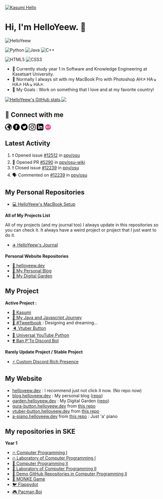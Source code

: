 <!--
### Hi there 👋
-->

<!-- ![HelloYeew's github stats](https://github-readme-stats.vercel.app/api?username=helloyeew&show_icons=true&theme=tokyonight)
![Top Langs](https://github-readme-stats.vercel.app/api/top-langs/?username=helloyeew&theme=tokyonight&layout=compact) -->
<a href="https://www.youtube.com/watch?v=dQw4w9WgXcQ">![Kasumi Hello](kasumihello.gif)</a>
# Hi, I'm HelloYeew. 👋

<p><img src="https://komarev.com/ghpvc/?username=HelloYeew0&style=flat-square" alt="HelloYeew" /></p>

![Python](https://img.shields.io/badge/-Python-3776AB?style=flat&logo=Python&logoColor=white)
![Java](https://img.shields.io/badge/-java-007396?style=flat&logo=java&logoColor=red)
![C++](https://img.shields.io/badge/-C++-A8B9CC?style=flat&logo=C%2B%2B&logoColor=white)

![HTML5](https://img.shields.io/badge/-HTML5-E34F26?style=flat&logo=html5&logoColor=white)
![CSS3](https://img.shields.io/badge/-CSS3-1572B6?style=flat&logo=css3&logoColor=white)

- 🌱 Currently study year 1 in Software and Knowledge Engineering at Kasetsart University.
- 🚙 Normally I always sit with my MacBook Pro with Photoshop AH↗️ HA↘️ HA↗️ HA↘️ HA↗️.
- 🎯 My Goals : Work on something that I love and at my favorite country!

<a href="https://github.com/anuraghazra/github-readme-stats">
  <img align="center" src="https://github-readme-stats.vercel.app/api?username=helloyeew&show_icons=true&theme=tokyonight" alt="HelloYeew's GitHub stats" />
</a>
<a href="https://github.com/anuraghazra/github-readme-stats">
  <!-- Change the `github-readme-stats.anuraghazra1.vercel.app` to `github-readme-stats.vercel.app`  -->
  <img align="center" src="https://github-readme-stats.vercel.app/api/top-langs/?username=helloyeew&theme=tokyonight&layout=compact" />
</a>

## 💬 Connect with me

<a href="https://helloyeew.dev"><img src="icon/globe.svg" alt="Website" width="22" height="22" style="vertical-align:middle"></a>
<a href="https://www.facebook.com/HelloYeew/"><img src="icon/facebook.svg" alt="Facebook profiles" width="22" height="22" style="vertical-align:middle"></a>
<a href="https://twitter.com/nonggummud"><img src="icon/twitter.svg" alt="Twitter profiles" width="22" height="22" style="vertical-align:middle"></a>
<a href="https://www.instagram.com/ttim.gummud/"><img src="icon/instagram.svg" alt="Instagram profiles" width="22" height="22" style="vertical-align:middle"></a>
<a href="https://www.linkedin.com/in/phawit-pornwattanakul-a0137a1b4/"><img src="icon/linkedin.svg" alt="Linkedin profiles" width="22" height="22" style="vertical-align:middle"></a>
<a href="https://osu.ppy.sh/users/18735426"><img src="icon/osu.png" alt="osu! profiles" width="22" height="22" style="vertical-align:middle"></a>

## Latest Activity

<!--START_SECTION:activity-->
1. ❗️ Opened issue [#12512](https://github.com/ppy/osu/issues/12512) in [ppy/osu](https://github.com/ppy/osu)
2. 💪 Opened PR [#5290](https://github.com/ppy/osu-wiki/pull/5290) in [ppy/osu-wiki](https://github.com/ppy/osu-wiki)
3. ❗️ Closed issue [#12239](https://github.com/ppy/osu/issues/12239) in [ppy/osu](https://github.com/ppy/osu)
4. 🗣 Commented on [#12239](https://github.com/ppy/osu/issues/12239) in [ppy/osu](https://github.com/ppy/osu)
<!--END_SECTION:activity-->

## My Personal Repositories

- [💻 HelloYeew's MacBook Setup](https://github.com/HelloYeew/macbook-setup)

**All of My Projects List**

All of my projects (and my journal too) I always update in this repositories so you can check it. It always have a weird project or project that I just want to do it.

- [✈️ HelloYeew's Journal](https://github.com/HelloYeew/journal)

**Personal Website Repositories**

- [📝 helloyeew.dev](https://github.com/HelloYeew/helloyeew.dev)
- [📘 My Personal Blog](https://github.com/HelloYeew/helloyeew-blog)
- [🏡 My Digital Garden](https://github.com/HelloYeew/helloyeew-digital-garden)

## My Project

**Active Project :**

- [🌟 Kasumi](https://github.com/HelloYeew/kasumi)
- [🔰 My Java and Javascript Journey](https://github.com/HelloYeew/my-java-and-javascript-journey)
- [📘 #Tweetbook](https://github.com/HelloYeew/tweetbook) : Designing and dreaming...
- [🔈 Vtuber Button](https://github.com/HelloYeew/vtuber-button)
- [📎 Universal YouTube Python](https://github.com/HelloYeew/universal-youtube-python)
- [❣️ Ban P'To Discord Bot](https://github.com/HelloYeew/ban-pto-family-bot)

**Rarely Update Project / Stable Project**

- [⚡️ Custom Discord Rich Presence](https://github.com/HelloYeew/my-custom-discord-rich-presence)

## My Website

- [helloyeew.dev](https://helloyeew.dev) : I recommend just not click it now. (No repo now)
- [blog.helloyeew.dev](https://blog.helloyeew.dev/) : My personal blog ([repo](https://github.com/HelloYeew/helloyeew-blog))
- [garden.helloyeew.dev](https://garden.helloyeew.dev/) : My Digital Garden ([repo](https://github.com/HelloYeew/helloyeew-digital-garden))
- [gura-button.helloyeew.dev](https://gura-button.helloyeew.dev) from [this repo](https://github.com/HelloYeew/gura-button)
- [vtuber-button.helloyeew.dev](https://vtuber-button.helloyeew.dev) from [this repo](https://github.com/HelloYeew/vtuber-button)
- [a-piano.helloyeew.dev](https://a-piano.helloyeew.dev) from [this repo](https://github.com/HelloYeew/a-piano) : Just 'a' piano
  
## My repositories in SKE

**Year 1**

- [🔥 Computer Programming I](https://github.com/HelloYeew/helloyeew-computer-programming-i)
- [🔥 Laboratory of Computer Programming I](https://github.com/HelloYeew/helloyeew-lab-computer-programming-i)
- [🐳 Computer Programming II](https://www.youtube.com/watch?v=dQw4w9WgXcQ)
- [🐳 Laboratory of Computer Programming II](https://www.youtube.com/watch?v=dQw4w9WgXcQ)
- [🌝 Demo GitHub Repositories in Computer Programming II](https://github.com/HelloYeew/my-demo-repo)
- [🐒 MONKE Game](https://github.com/HelloYeew/monke-game)
- [🐦 Flappydot](https://github.com/pontakornth/flappydot)
- [🎮 Pacman Boi](https://github.com/HelloYeew/pacman-boi)

<!--
**HelloYeew/HelloYeew** is a ✨ _special_ ✨ repository because its `README.md` (this file) appears on your GitHub profile.

Here are some ideas to get you started:

- 🔭 I’m currently working on ...
- 🌱 I’m currently learning ...
- 👯 I’m looking to collaborate on ...
- 🤔 I’m looking for help with ...
- 💬 Ask me about ...
- 📫 How to reach me: ...
- 😄 Pronouns: ...
- ⚡ Fun fact: ...
-->
